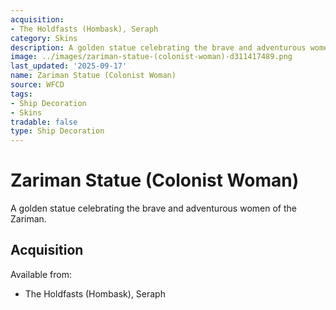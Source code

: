 ```yaml
---
acquisition:
- The Holdfasts (Hombask), Seraph
category: Skins
description: A golden statue celebrating the brave and adventurous women of the Zariman.
image: ../images/zariman-statue-(colonist-woman)-d311417489.png
last_updated: '2025-09-17'
name: Zariman Statue (Colonist Woman)
source: WFCD
tags:
- Ship Decoration
- Skins
tradable: false
type: Ship Decoration
---
```


# Zariman Statue (Colonist Woman)

A golden statue celebrating the brave and adventurous women of the Zariman.

## Acquisition

Available from:
- The Holdfasts (Hombask), Seraph

